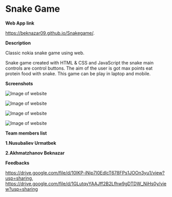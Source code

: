 # Snake Game

**Web App link**

 https://beknazar09.github.io/Snakegame/.



**Description**

Classic nokia snake game using web.

Snake game created with HTML & CSS and JavaScript the snake main controls are control buttons. The aim of the user is got max points eat protein food with snake. This game can be play in laptop and mobile.

**Screenshots**

![Image of website](https://github.com/beknazar09/websnakegame/blob/main/images/img1.png)

![Image of website](https://github.com/beknazar09/websnakegame/blob/main/images/img2.png)

![Image of website](https://github.com/beknazar09/websnakegame/blob/main/images/img3.png)

![Image of website](https://github.com/beknazar09/websnakegame/blob/main/images/img4.png)


**Team members list**

**1.Nusubaliev Urmatbek**

**2.Akhmatzhanov Beknazar**

**Feedbacks**

https://drive.google.com/file/d/10IKP-iNip7I0EdlcT678FPs1JOOn3yu1/view?usp=sharing, https://drive.google.com/file/d/1GLutqyYAAJff2B2Lfhw9gDTDW_NiHs0y/view?usp=sharing
